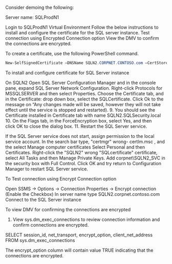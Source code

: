 Consider demoing the following:

Server name: SQLProdN1

Login to SQLProdN1 Virtual Environment
Follow the below instructions to install and configure the certificate for the SQL server instance.
Test connection using Encrypted Connection option
View the DMV to confirm the connections are encrypted.

To create a certificate, use the following PowerShell command. 
```powershell
New-SelfSignedCertificate –DNSName SQLN2.CORPNET.CONTOSO.com –CertStoreLocation Cert:\LocalMachine\My –FriendlyName SQLcertificate –KeySpec KeyExchange
```

To install and configure certificate for SQL Server instance

 On SQLN2 Open SQL Server Configuration Manager and in the console pane, expand SQL Server Network Configuration.
 Right-click Protocols for MSSQLSERVER and then select Properties.
 Choose the Certificate tab, and in the Certificate: drop down box, select the SQLCertificate.
 Click Ok to the message on “Any changes made will be saved, however they will not take effect until the service is stopped and restarted).
9. You should see the Certificate installed in Certificate tab with name SQLN2.SQLSecurity.local
10. On the Flags tab, in the ForceEncryption box, select Yes, and then click OK to close the dialog box.
11. Restart the SQL Server service.

If the SQL Server service does not start, assign permission to the local service account.
In the search bar type, "certmgr" wrong- certlm.msc , and the select Manage computer certificates
Select Personal and then Certificates. 
Right-click the "SQLN2" wrong "SQLcertificate" certificate, select All Tasks and then Manage Private Keys.
Add corpnet\SQLN2_SVC in the security box with Full Control.
Click OK and try return to Configuration Manager to restart SQL Server service.


To Test connection using Encrypt Connection option

Open SSMS -> Options -> Connection Properties -> Encrypt connection (Enable the Checkbox)
In server name type SQLN2.corpnet.contoso.com
Connect to the SQL Server instance

To view DMV for confirming the connections are encrypted

1. View sys.dm_exec_connections to review connection information and confirm connections are encrypted.

SELECT session_id, net_transport, encrypt_option, client_net_address FROM sys.dm_exec_connections

The encrypt_option column will contain value TRUE indicating that the connections are encrypted.



